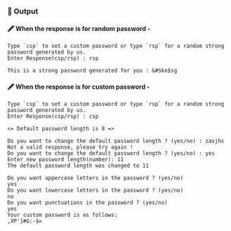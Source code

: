 ### :scroll: Output

#### :fountain_pen: When the response is for random password - 
```
Type `csp` to set a custom password or type `rsp` for a random strong password generated by us.
Enter Response(csp/rsp) : rsp

This is a strong password generated for you : &#Skn$sg
```
#### :fountain_pen: When the response is for custom password - 
```
Type `csp` to set a custom password or type `rsp` for a random strong password generated by us.
Enter Response(csp/rsp) : csp

<= Default password length is 8 =>

Do you want to change the default password length ? (yes/no) : zasjhs
Not a valid response, please try again !
Do you want to change the default password length ? (yes/no) : yes
Enter new password length(number): 11
The default password length was changed to 11

Do you want uppercase letters in the password ? (yes/no)
yes
Do you want lowercase letters in the password ? (yes/no)
no
Do you want punctuations in the password ? (yes/no)
yes
Your custom password is as follows: 
,XP']#G:-$=
```

